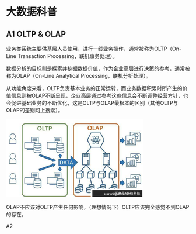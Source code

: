 # 大数据科普

## A1 OLTP & OLAP

 

业务类系统主要供基层人员使用，进行一线业务操作，通常被称为OLTP（On-Line Transaction Processing，联机事务处理）。

数据分析的目标则是探索并挖掘数据价值，作为企业高层进行决策的参考，通常被称为OLAP（On-Line Analytical Processing，联机分析处理）。

从功能角度来看，OLTP负责基本业务的正常运转，而业务数据积累时所产生的价值信息则被OLAP不断呈现，企业高层通过参考这些信息会不断调整经营方针，也会促进基础业务的不断优化，这是OLTP与OLAP最根本的区别（其他OLTP与OLAP的差别网上搜索）。

<img src="03_%E5%A4%A7%E6%95%B0%E6%8D%AE%E7%A7%91%E6%99%AE.assets/image-20210317101005550.png" alt="image-20210317101005550" style="zoom:50%;" />

OLAP不应该对OLTP产生任何影响，（理想情况下）OLTP应该完全感觉不到OLAP的存在。



A2 

